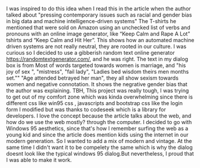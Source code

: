 I was inspired to do this idea when I read this in the article
when the author talked about "pressing contemporary issues such as racial and gender bias in big data and machine intelligence-driven systems"
The T-shirts he mentioned that were sold on Amazon using an unchecked list of verbs and pronouns with an online image generator,
like “Keep Calm and Rape A Lot” tshirts and “Keep Calm and Hit Her”. This shows how an automated machine driven systems are not really neutral, they are rooted in our culture. I was curious so I decided to use a gibberish random text online generator https://randomtextgenerator.com/, and he was right. The text in my dialog box is from
Most of words targeted towards women is marriage, and "his joy of sex ", "mistress", "fail lady", "Ladies bed wisdom theirs men months set.""
"Age attended betrayed her man", they all show sexism towards women and negative connotation. It shows the negrative gender bias that the
author was explaining.
TBH, This project was really tough, I was trying to get out of my comfort zone which was kinda overwhelming since there is different css like win95 css , javascripts and bootstrap css like the login form I modified but was thanks to codeseek which is a library for developers. I love the concept because the article talks about the web, and how do we use the web mostly? through the computer.
I decided to go with Windows 95 aesthetics, since that's how I remember surfing the web as a young kid and since the article does mention kids using the internet in our modern generation. So I wanted to add a mix of modern and vintage.  At the same time I didn't want it to be compelety the same which is why the dialog doesnt look like the typical windows 95 dialog.But nevertheless, I proud that I was able to make it work.  
